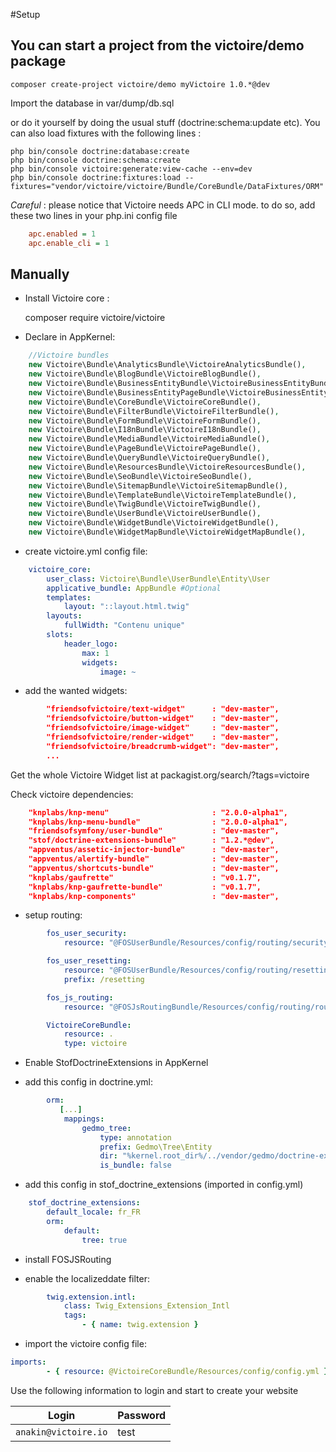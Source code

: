 #Setup

## You can start a project from the victoire/demo package

    composer create-project victoire/demo myVictoire 1.0.*@dev

Import the database in var/dump/db.sql

or do it yourself by doing the usual stuff (doctrine:schema:update etc). You can also load fixtures with the following lines :

    php bin/console doctrine:database:create
    php bin/console doctrine:schema:create
    php bin/console victoire:generate:view-cache --env=dev
    php bin/console doctrine:fixtures:load --fixtures="vendor/victoire/victoire/Bundle/CoreBundle/DataFixtures/ORM"

*Careful* : please notice that Victoire needs APC in CLI mode. to do so, add these two lines in your php.ini config file

```ini
    apc.enabled = 1
    apc.enable_cli = 1
```

## Manually

- Install Victoire core  :

    composer require victoire/victoire

- Declare in AppKernel:

```php
    //Victoire bundles
    new Victoire\Bundle\AnalyticsBundle\VictoireAnalyticsBundle(),
    new Victoire\Bundle\BlogBundle\VictoireBlogBundle(),
    new Victoire\Bundle\BusinessEntityBundle\VictoireBusinessEntityBundle(),
    new Victoire\Bundle\BusinessEntityPageBundle\VictoireBusinessEntityPageBundle(),
    new Victoire\Bundle\CoreBundle\VictoireCoreBundle(),
    new Victoire\Bundle\FilterBundle\VictoireFilterBundle(),
    new Victoire\Bundle\FormBundle\VictoireFormBundle(),
    new Victoire\Bundle\I18nBundle\VictoireI18nBundle(),
    new Victoire\Bundle\MediaBundle\VictoireMediaBundle(),
    new Victoire\Bundle\PageBundle\VictoirePageBundle(),
    new Victoire\Bundle\QueryBundle\VictoireQueryBundle(),
    new Victoire\Bundle\ResourcesBundle\VictoireResourcesBundle(),
    new Victoire\Bundle\SeoBundle\VictoireSeoBundle(),
    new Victoire\Bundle\SitemapBundle\VictoireSitemapBundle(),
    new Victoire\Bundle\TemplateBundle\VictoireTemplateBundle(),
    new Victoire\Bundle\TwigBundle\VictoireTwigBundle(),
    new Victoire\Bundle\UserBundle\VictoireUserBundle(),
    new Victoire\Bundle\WidgetBundle\VictoireWidgetBundle(),
    new Victoire\Bundle\WidgetMapBundle\VictoireWidgetMapBundle(),
```

- create victoire.yml config file:

```yml
    victoire_core:
        user_class: Victoire\Bundle\UserBundle\Entity\User
        applicative_bundle: AppBundle #Optional
        templates:
            layout: "::layout.html.twig"
        layouts:
            fullWidth: "Contenu unique"
        slots:
            header_logo:
                max: 1
                widgets:
                    image: ~
```

- add the wanted widgets:

```json
        "friendsofvictoire/text-widget"      : "dev-master",
        "friendsofvictoire/button-widget"    : "dev-master",
        "friendsofvictoire/image-widget"     : "dev-master",
        "friendsofvictoire/render-widget"    : "dev-master",
        "friendsofvictoire/breadcrumb-widget": "dev-master",
        ...
```

Get the whole Victoire Widget list at packagist.org/search/?tags=victoire


Check victoire dependencies:

```json
    "knplabs/knp-menu"                       : "2.0.0-alpha1",
    "knplabs/knp-menu-bundle"                : "2.0.0-alpha1",
    "friendsofsymfony/user-bundle"           : "dev-master",
    "stof/doctrine-extensions-bundle"        : "1.2.*@dev",
    "appventus/assetic-injector-bundle"      : "dev-master",
    "appventus/alertify-bundle"              : "dev-master",
    "appventus/shortcuts-bundle"             : "dev-master",
    "knplabs/gaufrette"                      : "v0.1.7",
    "knplabs/knp-gaufrette-bundle"           : "v0.1.7",
    "knplabs/knp-components"                 : "dev-master",
```

- setup routing:

```yml
        fos_user_security:
            resource: "@FOSUserBundle/Resources/config/routing/security.xml"

        fos_user_resetting:
            resource: "@FOSUserBundle/Resources/config/routing/resetting.xml"
            prefix: /resetting

        fos_js_routing:
            resource: "@FOSJsRoutingBundle/Resources/config/routing/routing.xml"

        VictoireCoreBundle:
            resource: .
            type: victoire
```


- Enable StofDoctrineExtensions in AppKernel

- add this config in doctrine.yml:

```yml
        orm:
           [...]
            mappings:
                gedmo_tree:
                    type: annotation
                    prefix: Gedmo\Tree\Entity
                    dir: "%kernel.root_dir%/../vendor/gedmo/doctrine-extensions/lib/Gedmo/Tree/Entity"
                    is_bundle: false
```

- add this config in stof_doctrine_extensions (imported in config.yml)
```yml
    stof_doctrine_extensions:
        default_locale: fr_FR
        orm:
            default:
                tree: true
```

- install FOSJSRouting

- enable the localizeddate filter:
```yml
        twig.extension.intl:
            class: Twig_Extensions_Extension_Intl
            tags:
                - { name: twig.extension }
```
- import the victoire config file:

```yml
imports:
        - { resource: @VictoireCoreBundle/Resources/config/config.yml }
```
Use the following information to login and start to create your website

|Login|Password|
|-----|--------|
|`anakin@victoire.io`|test|


